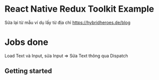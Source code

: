 # React Native Redux Toolkit Example

Sửa lại từ mẫu ví dụ lấy từ địa chỉ https://hybridheroes.de/blog

# Jobs done
Load Text và Input, sửa Input => Sửa Text thông qua Dispatch
## Getting started

